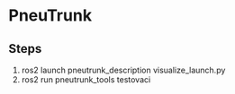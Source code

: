 # PneuTrunk

## Steps
1. ros2 launch pneutrunk_description visualize_launch.py 
2. ros2 run pneutrunk_tools testovaci